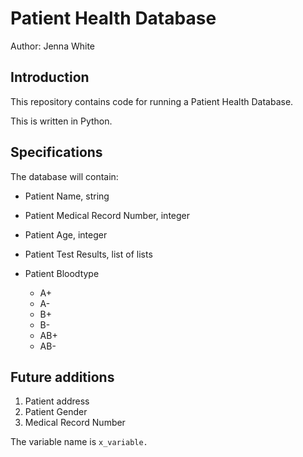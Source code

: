 # Patient Health Database

Author: Jenna White

## Introduction
This repository contains code for running a Patient Health Database.

This is written in Python. 

## Specifications
The database will contain:
* Patient Name, string
* Patient Medical Record Number, integer
* Patient Age, integer
* Patient Test Results, list of lists

* Patient Bloodtype
    - A+
    - A-
    - B+
    - B-
    - AB+
    - AB-

## Future additions
1. Patient address
2. Patient Gender
3. Medical Record Number 

The variable name is `x_variable.`
